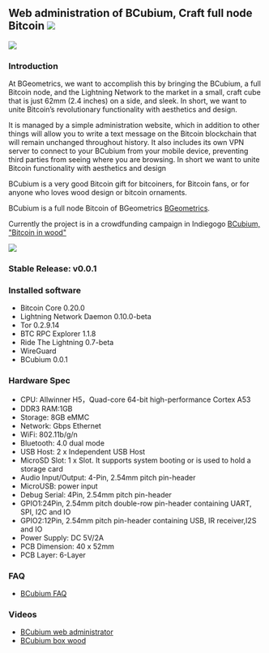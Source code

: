 ##  Web administration of BCubium, Craft full node Bitcoin <a href="https://bgeometrics.com" alt="Logo BGeometrics">![](https://bgeometrics.com/wp-content/uploads/2020/05/Bcubium_logo_colores_ico_32_32.png)</a>


![](https://bgeometrics.com/wp-content/uploads/2020/05/BCubium_main_1600.jpg)

### <a name="intro"></a>Introduction
At BGeometrics, we want to accomplish this by bringing the BCubium, a full Bitcoin node, and the Lightning Network to the market in a small, craft cube that is just 62mm (2.4 inches) on a side, and sleek. In short, we want to unite Bitcoin’s revolutionary functionality with aesthetics and design.

It is managed by a simple administration website, which in addition to other things will allow you to write a text message on the Bitcoin blockchain that will remain unchanged throughout history. It also includes its own VPN server to connect to your BCubium from your mobile device, preventing third parties from seeing where you are browsing. In short we want to unite Bitcoin functionality with aesthetics and design

BCubium is a very good Bitcoin gift for bitcoiners, for Bitcoin fans, or for anyone who loves wood design or bitcoin ornaments.

BCubium is a full node Bitcoin of BGeometrics [BGeometrics](https://bgeometrics.com/).

Currently the project is in a crowdfunding campaign in Indiegogo <a href="https://www.indiegogo.com/projects/bcubium-bitcoin-in-wood--2/x/23690676#/">BCubium, "Bitcoin in wood"</a> 

![](https://bgeometrics.com/wp-content/uploads/2020/05/Screenshoot_home-1.jpg)

### Stable Release: v0.0.1

### Installed software
* Bitcoin Core 0.20.0
* Lightning Network Daemon  0.10.0-beta
* Tor 0.2.9.14 
* BTC RPC Explorer 1.1.8 
* Ride The Lightning 0.7-beta 
* WireGuard 
* BCubium 0.0.1 
 
### Hardware Spec
* CPU: Allwinner H5，Quad-core 64-bit high-performance Cortex A53
* DDR3 RAM:1GB
* Storage: 8GB eMMC
* Network: Gbps Ethernet
* WiFi: 802.11b/g/n
* Bluetooth: 4.0 dual mode
* USB Host: 2 x Independent USB Host
* MicroSD Slot: 1 x Slot. It supports system booting or is used to hold a storage card
* Audio Input/Output: 4-Pin, 2.54mm pitch pin-header
* MicroUSB: power input
* Debug Serial: 4Pin, 2.54mm pitch pin-header
* GPIO1:24Pin, 2.54mm pitch double-row pin-header containing UART, SPI, I2C and IO
* GPIO2:12Pin, 2.54mm pitch pin-header containing USB, IR receiver,I2S and IO
* Power Supply: DC 5V/2A
* PCB Dimension: 40 x 52mm
* PCB Layer: 6-Layer

### FAQ
* [BCubium FAQ](https://bgeometrics.com/faq/)

### Videos
* [BCubium web administrator](https://youtu.be/Vr3V6QwL2MI)
* [BCubium box wood](https://youtu.be/353EV8jsZCg)
